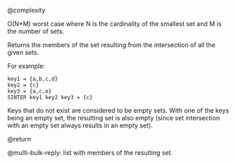 @complexity

O(N*M) worst case where N is the cardinality of the smallest set and M is the
number of sets.

Returns the members of the set resulting from the intersection of all the given
sets.

For example:

    key1 = {a,b,c,d}
    key2 = {c}
    key3 = {a,c,e}
    SINTER key1 key2 key3 = {c}

Keys that do not exist are considered to be empty sets. With one of the keys
being an empty set, the resulting set is also empty (since set intersection
with an empty set always results in an empty set).

@return

@multi-bulk-reply: list with members of the resulting set.


